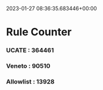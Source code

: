 2023-01-27 08:36:35.683446+00:00
# Rule Counter 
 ### UCATE : 364461

 ### Veneto : 90510

 ### Allowlist : 13928